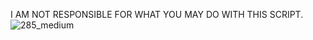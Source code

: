 I AM NOT RESPONSIBLE FOR WHAT YOU MAY DO WITH THIS SCRIPT.
![285_medium](https://user-images.githubusercontent.com/117610367/218871738-827d086f-af6d-48f8-869f-ad51380e5eb3.jpg)
